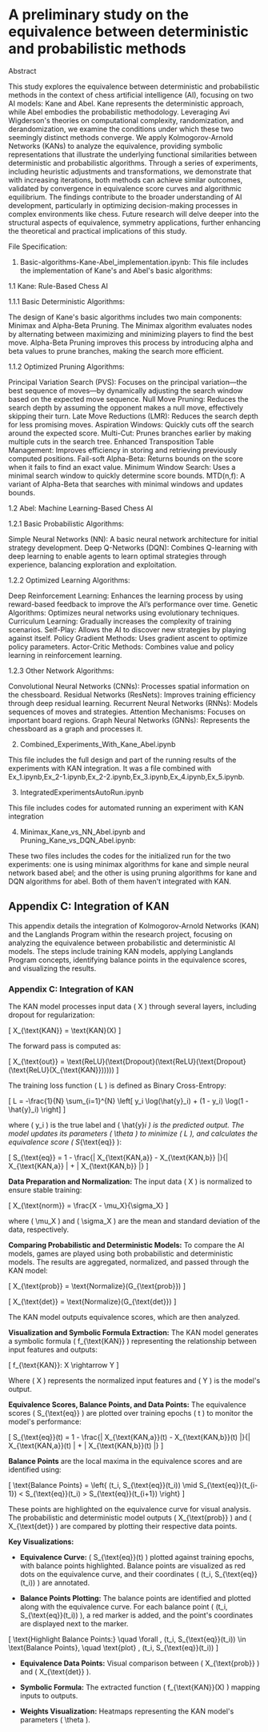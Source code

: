 # A preliminary study on the equivalence between deterministic and probabilistic methods

Abstract

This study explores the equivalence between deterministic and probabilistic methods in the context of chess artificial intelligence (AI), focusing on two AI models: Kane and Abel. Kane represents the deterministic approach, while Abel embodies the probabilistic methodology. Leveraging Avi Wigderson's theories on computational complexity, randomization, and derandomization, we examine the conditions under which these two seemingly distinct methods converge. We apply Kolmogorov-Arnold Networks (KANs) to analyze the equivalence, providing symbolic representations that illustrate the underlying functional similarities between deterministic and probabilistic algorithms. Through a series of experiments, including heuristic adjustments and transformations, we demonstrate that with increasing iterations, both methods can achieve similar outcomes, validated by convergence in equivalence score curves and algorithmic equilibrium. The findings contribute to the broader understanding of AI development, particularly in optimizing decision-making processes in complex environments like chess. Future research will delve deeper into the structural aspects of equivalence, symmetry applications, further enhancing the theoretical and practical implications of this study.

File Specification:
1. Basic-algorithms-Kane-Abel_implementation.ipynb: This file includes the implementation of Kane's and Abel's basic algorithms:

1.1 Kane: Rule-Based Chess AI

1.1.1 Basic Deterministic Algorithms:

The design of Kane's basic algorithms includes two main components: Minimax and Alpha-Beta Pruning. The Minimax algorithm evaluates nodes by alternating between maximizing and minimizing players to find the best move. Alpha-Beta Pruning improves this process by introducing alpha and beta values to prune branches, making the search more efficient.

1.1.2 Optimized Pruning Algorithms:

Principal Variation Search (PVS): Focuses on the principal variation—the best sequence of moves—by dynamically adjusting the search window based on the expected move sequence.
Null Move Pruning: Reduces the search depth by assuming the opponent makes a null move, effectively skipping their turn.
Late Move Reductions (LMR): Reduces the search depth for less promising moves.
Aspiration Windows: Quickly cuts off the search around the expected score.
Multi-Cut: Prunes branches earlier by making multiple cuts in the search tree.
Enhanced Transposition Table Management: Improves efficiency in storing and retrieving previously computed positions.
Fail-soft Alpha-Beta: Returns bounds on the score when it fails to find an exact value.
Minimum Window Search: Uses a minimal search window to quickly determine score bounds.
MTD(n,f): A variant of Alpha-Beta that searches with minimal windows and updates bounds.

1.2  Abel: Machine Learning-Based Chess AI

1.2.1 Basic Probabilistic Algorithms:

Simple Neural Networks (NN): A basic neural network architecture for initial strategy development.
Deep Q-Networks (DQN): Combines Q-learning with deep learning to enable agents to learn optimal strategies through experience, balancing exploration and exploitation.

1.2.2 Optimized Learning Algorithms:

Deep Reinforcement Learning: Enhances the learning process by using reward-based feedback to improve the AI’s performance over time.
Genetic Algorithms: Optimizes neural networks using evolutionary techniques.
Curriculum Learning: Gradually increases the complexity of training scenarios.
Self-Play: Allows the AI to discover new strategies by playing against itself.
Policy Gradient Methods: Uses gradient ascent to optimize policy parameters.
Actor-Critic Methods: Combines value and policy learning in reinforcement learning.

1.2.3 Other Network Algorithms:

Convolutional Neural Networks (CNNs): Processes spatial information on the chessboard.
Residual Networks (ResNets): Improves training efficiency through deep residual learning.
Recurrent Neural Networks (RNNs): Models sequences of moves and strategies.
Attention Mechanisms: Focuses on important board regions.
Graph Neural Networks (GNNs): Represents the chessboard as a graph and processes it.

2. Combined_Experiments_With_Kane_Abel.ipynb

This file includes the full design and part of the running results of the experiments with KAN integration. It was a file combined with Ex_1.ipynb,Ex_2-1.ipynb,Ex_2-2.ipynb,Ex_3.ipynb,Ex_4.ipynb,Ex_5.ipynb. 

3. IntegratedExperimentsAutoRun.ipynb

This file includes codes for automated running an experiment with KAN integration

4. Minimax_Kane_vs_NN_Abel.ipynb and Pruning_Kane_vs_DQN_Abel.ipynb:

These two files includes the codes for the initialized run for the two experiments: one is using minimax algorithms for kane and simple neural network based abel; and the other is using pruning algorithms for kane and DQN algorithms for abel. Both of them haven't integrated with KAN.

## Appendix C: Integration of KAN 

This appendix details the integration of Kolmogorov-Arnold Networks (KAN) and the Langlands Program within the research project, focusing on analyzing the equivalence between probabilistic and deterministic AI models. The steps include training KAN models, applying Langlands Program concepts, identifying balance points in the equivalence scores, and visualizing the results.

### Appendix C: Integration of KAN

The KAN model processes input data \( X \) through several layers, including dropout for regularization:

\[ X_{\text{KAN}} = \text{KAN}(X) \]

The forward pass is computed as:

\[ X_{\text{out}} = \text{ReLU}(\text{Dropout}(\text{ReLU}(\text{Dropout}(\text{ReLU}(X_{\text{KAN}}))))) \]

The training loss function \( L \) is defined as Binary Cross-Entropy:

\[
L = -\frac{1}{N} \sum_{i=1}^{N} \left[ y_i \log(\hat{y}_i) + (1 - y_i) \log(1 - \hat{y}_i) \right]
\]

where \( y_i \) is the true label and \( \hat{y}_i \) is the predicted output. The model updates its parameters \( \theta \) to minimize \( L \), and calculates the equivalence score \( S_{\text{eq}} \):

\[
S_{\text{eq}} = 1 - \frac{\| X_{\text{KAN,a}} - X_{\text{KAN,b}} \|}{\| X_{\text{KAN,a}} \| + \| X_{\text{KAN,b}} \|}
\]

**Data Preparation and Normalization:** The input data \( X \) is normalized to ensure stable training:

\[
X_{\text{norm}} = \frac{X - \mu_X}{\sigma_X}
\]

where \( \mu_X \) and \( \sigma_X \) are the mean and standard deviation of the data, respectively.

**Comparing Probabilistic and Deterministic Models:** To compare the AI models, games are played using both probabilistic and deterministic models. The results are aggregated, normalized, and passed through the KAN model:

\[
X_{\text{prob}} = \text{Normalize}(G_{\text{prob}})
\]

\[
X_{\text{det}} = \text{Normalize}(G_{\text{det}})
\]

The KAN model outputs equivalence scores, which are then analyzed.

**Visualization and Symbolic Formula Extraction:** The KAN model generates a symbolic formula \( f_{\text{KAN}} \) representing the relationship between input features and outputs:

\[
f_{\text{KAN}}: X \rightarrow Y
\]

Where \( X \) represents the normalized input features and \( Y \) is the model's output.

**Equivalence Scores, Balance Points, and Data Points:** The equivalence scores \( S_{\text{eq}} \) are plotted over training epochs \( t \) to monitor the model's performance:

\[
S_{\text{eq}}(t) = 1 - \frac{\| X_{\text{KAN,a}}(t) - X_{\text{KAN,b}}(t) \|}{\| X_{\text{KAN,a}}(t) \| + \| X_{\text{KAN,b}}(t) \|}
\]

**Balance Points** are the local maxima in the equivalence scores and are identified using:

\[
\text{Balance Points} = \left\{ (t_i, S_{\text{eq}}(t_i)) \mid S_{\text{eq}}(t_{i-1}) < S_{\text{eq}}(t_i) > S_{\text{eq}}(t_{i+1}) \right\}
\]

These points are highlighted on the equivalence curve for visual analysis. The probabilistic and deterministic model outputs \( X_{\text{prob}} \) and \( X_{\text{det}} \) are compared by plotting their respective data points.

**Key Visualizations:**

- **Equivalence Curve:** \( S_{\text{eq}}(t) \) plotted against training epochs, with balance points highlighted. Balance points are visualized as red dots on the equivalence curve, and their coordinates \( (t_i, S_{\text{eq}}(t_i)) \) are annotated.

- **Balance Points Plotting:** The balance points are identified and plotted along with the equivalence curve. For each balance point \( (t_i, S_{\text{eq}}(t_i)) \), a red marker is added, and the point's coordinates are displayed next to the marker.

\[
\text{Highlight Balance Points:} \quad \forall \, (t_i, S_{\text{eq}}(t_i)) \in \text{Balance Points}, \quad \text{plot} \, (t_i, S_{\text{eq}}(t_i))
\]

- **Equivalence Data Points:** Visual comparison between \( X_{\text{prob}} \) and \( X_{\text{det}} \).

- **Symbolic Formula:** The extracted function \( f_{\text{KAN}}(X) \) mapping inputs to outputs.

- **Weights Visualization:** Heatmaps representing the KAN model's parameters \( \theta \).
